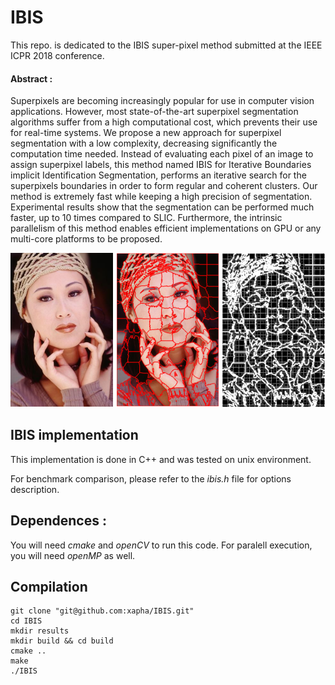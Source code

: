 # IBIS

This repo. is dedicated to the IBIS super-pixel method submitted at the IEEE ICPR 2018 conference.

#### Abstract : 

Superpixels are becoming increasingly popular for use in computer vision applications. However, most state-of-the-art superpixel segmentation algorithms suffer from a high computational cost, which prevents their use for real-time systems. We propose a new approach for superpixel segmentation with a low complexity, decreasing significantly the computation time needed. Instead of evaluating each pixel of an image to assign superpixel labels, this method named IBIS for Iterative Boundaries implicit Identification Segmentation, performs an iterative search for the superpixels boundaries in order to form regular and coherent clusters.
Our method is extremely fast while keeping a high precision of segmentation. Experimental results show that the segmentation can be performed much faster, up to 10 times compared to SLIC. Furthermore, the intrinsic parallelism of this method enables efficient implementations on GPU or any multi-core platforms to be proposed.

![alt text](https://github.com/xapha/IBIS/blob/master/intro.png "intro figure")

## IBIS implementation

This implementation is done in C++ and was tested on unix environment.

For benchmark comparison, please refer to the *ibis.h* file for options description.

## Dependences :

You will need *cmake* and *openCV* to run this code.
For paralell execution, you will need *openMP* as well.

## Compilation


```Shell Session
git clone "git@github.com:xapha/IBIS.git"
cd IBIS
mkdir results
mkdir build && cd build
cmake ..
make
./IBIS
```
